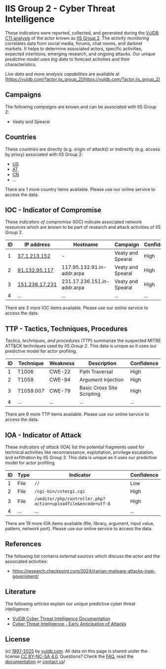 # IIS Group 2 - Cyber Threat Intelligence

These _indicators_ were reported, collected, and generated during the [VulDB CTI analysis](https://vuldb.com/?kb.cti) of the actor known as [IIS Group 2](https://vuldb.com/?actor.iis_group_2). The _activity monitoring_ correlates data from social media, forums, chat rooms, and darknet markets. It helps to determine associated actors, specific activities, expected intentions, emerging research, and ongoing attacks. Our unique _predictive model_ uses _big data_ to forecast activities and their characteristics.

_Live data_ and more _analysis capabilities_ are available at [https://vuldb.com/?actor.iis_group_2](https://vuldb.com/?actor.iis_group_2)

## Campaigns

The following _campaigns_ are known and can be associated with IIS Group 2:

* Veaty and Spearal

## Countries

These _countries_ are directly (e.g. origin of attacks) or indirectly (e.g. access by proxy) associated with IIS Group 2:

* [US](https://vuldb.com/?country.us)
* [AT](https://vuldb.com/?country.at)
* [CN](https://vuldb.com/?country.cn)
* ...

There are 1 more country items available. Please use our online service to access the data.

## IOC - Indicator of Compromise

These _indicators of compromise_ (IOC) indicate associated network resources which are known to be part of research and attack activities of IIS Group 2.

ID | IP address | Hostname | Campaign | Confidence
-- | ---------- | -------- | -------- | ----------
1 | [37.1.213.152](https://vuldb.com/?ip.37.1.213.152) | - | Veaty and Spearal | High
2 | [91.132.95.117](https://vuldb.com/?ip.91.132.95.117) | 117.95.132.91.in-addr.arpa | Veaty and Spearal | High
3 | [151.236.17.231](https://vuldb.com/?ip.151.236.17.231) | 231.17.236.151.in-addr.arpa | Veaty and Spearal | High
4 | ... | ... | ... | ...

There are 3 more IOC items available. Please use our online service to access the data.

## TTP - Tactics, Techniques, Procedures

_Tactics, techniques, and procedures_ (TTP) summarize the suspected MITRE ATT&CK techniques used by _IIS Group 2_. This data is unique as it uses our predictive model for actor profiling.

ID | Technique | Weakness | Description | Confidence
-- | --------- | -------- | ----------- | ----------
1 | T1006 | CWE-22 | Path Traversal | High
2 | T1059 | CWE-94 | Argument Injection | High
3 | T1059.007 | CWE-79 | Basic Cross Site Scripting | High
4 | ... | ... | ... | ...

There are 9 more TTP items available. Please use our online service to access the data.

## IOA - Indicator of Attack

These _indicators of attack_ (IOA) list the potential fragments used for technical activities like reconnaissance, exploitation, privilege escalation, and exfiltration by IIS Group 2. This data is unique as it uses our predictive model for actor profiling.

ID | Type | Indicator | Confidence
-- | ---- | --------- | ----------
1 | File | `//` | Low
2 | File | `/cgi-bin/cstecgi.cgi` | High
3 | File | `/ueditor/php/controller.php?action=uploadfile&encode=utf-8` | High
4 | ... | ... | ...

There are 19 more IOA items available (file, library, argument, input value, pattern, network port). Please use our online service to access the data.

## References

The following list contains _external sources_ which discuss the actor and the associated activities:

* https://research.checkpoint.com/2024/iranian-malware-attacks-iraqi-government/

## Literature

The following _articles_ explain our unique predictive cyber threat intelligence:

* [VulDB Cyber Threat Intelligence Documentation](https://vuldb.com/?kb.cti)
* [Cyber Threat Intelligence - Early Anticipation of Attacks](https://www.scip.ch/en/?labs.20201022)

## License

(c) [1997-2025](https://vuldb.com/?kb.changelog) by [vuldb.com](https://vuldb.com/?kb.about). All data on this page is shared under the license [CC BY-NC-SA 4.0](https://creativecommons.org/licenses/by-nc-sa/4.0/). Questions? Check the [FAQ](https://vuldb.com/?kb.faq), read the [documentation](https://vuldb.com/?kb) or [contact us](https://vuldb.com/?contact)!
